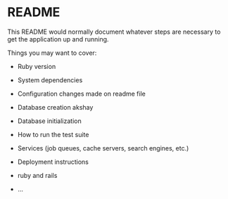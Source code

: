 # README

This README would normally document whatever steps are necessary to get the
application up and running.

Things you may want to cover:

* Ruby version

* System dependencies

* Configuration
changes made on readme file
 
* Database creation akshay

* Database initialization

* How to run the test suite

* Services (job queues, cache servers, search engines, etc.)

* Deployment instructions
* ruby and rails
* ...
